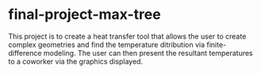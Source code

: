 # final-project-max-tree

This project is to create a heat transfer tool that allows the user to create complex geometries and find
the temperature ditribution via finite-difference modeling. The user can then present the resultant temperatures
to a coworker via the graphics displayed.
